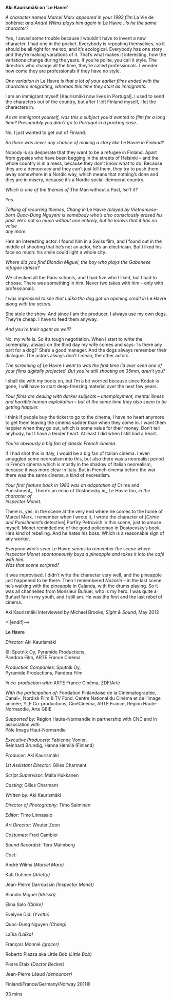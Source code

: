 

**Aki Kaurismäki on ‘Le Havre’**

_A character named Marcel Marx appeared in your 1992 film_ La Vie de bohème: _and André Wilms plays him again in_ Le Havre _. Is he the same character?_

Yes, I saved some trouble because I wouldn’t have to invent a new character. I had one in the pocket. Everybody is repeating themselves, so it should be all right for me too, and it’s ecological. Everybody has one story and they’re making variations of it. That’s what makes it interesting, how the variations change during the years. If you’re polite, you call it style. The directors who change all the time, they’re called professionals. I wonder how come they are professionals if they have no style.

_One variation in_ Le Havre _is that a lot of your earlier films ended with the characters emigrating, whereas this time they start as immigrants._

I am an immigrant myself [Kaurismäki now lives in Portugal]. I used to send  
the characters out of the country, but after I left Finland myself, I let the characters in.

_As an immigrant yourself, was this a subject you’d wanted to film for a long time? Presumably you didn't go to Portugal in a packing case..._

No, I just wanted to get out of Finland.

_So there was never any chance of making a story like_ Le Havre _in Finland?_

Nobody is so desperate that they want to be a refugee in Finland. Apart from gypsies who have been begging in the streets of Helsinki – and the whole country is in a mess, because they don’t know what to do. Because they are a democracy and they can’t just kill them, they try to push them away somewhere in a Nordic way, which means that nothing’s done and they are in misery, because it’s a Nordic social-democrat country.

_Which is one of the themes of_ The Man without a Past, _isn’t it?_

Yes.

_Talking of recurring themes, Chang in_ Le Havre _(played by Vietnamese-born Quoc-Dung Nguyen) is somebody who’s also consciously erased his past. He’s not so much without one entirely, but he knows that it has no value  
any more._

He’s an interesting actor. I found him in a Swiss film, and I found out in the middle of shooting that he’s not an actor, he’s an electrician. But I liked his face so much: his smile could light a whole city.

_Where did you find Blondin Miguel, the boy who plays the Gabonese  
refugee Idrissa?_

We checked all the Paris schools, and I had five who I liked, but I had to choose. There was something in him. Never two takes with him – only with professionals.

_I was impressed to see that Laïka the dog got an opening credit in_ Le Havre _along with the actors._

She stole the show. And since I am the producer, I always use my own dogs. They’re cheap. I have to feed them anyway.

_And you’re their agent as well?_

No, my wife is. So it’s tough negotiation. When I start to write the screenplay, always on the third day my wife comes and says: ‘Is there any part for a dog?’ She’s a good manager. And the dogs always remember their dialogue. The actors always don’t I mean, the other actors.

_The screening of_ Le Havre _I went to was the first time I’d ever seen one of your films digitally projected. But you’re still shooting on 35mm, aren’t you?_

I shall die with my boots on, but I’m a bit worried because since Kodak is gone, I will have to start deep-freezing material over the next few years.

_Your films are dealing with darker subjects – unemployment, mental illness and horrible human exploitation – but at the same time they also seem to be  
getting happier._

I think if people buy the ticket to go to the cinema, I have no heart anymore to get them leaving the cinema sadder than when they come in. I want them happier when they go out, which is some value for their money. Don’t tell anybody, but I have a tender heart. At least I did when I still had a heart.

_You’re obviously a big fan of classic French cinema._

If I had shot this in Italy, I would be a big fan of Italian cinema. I even smuggled some neorealism into this, but also there was a neorealist period in French cinema which is mostly in the shadow of Italian neorealism, because it was more clear in Italy. But in French cinema before the war there was the same cinema, a kind of neorealism.

_Your first feature back in 1983 was an adaptation of_ Crime and Punishment_. There’s an echo of Dostoevsky in_ Le Havre _too, in the character of  
Inspector Monet._

There is, yes, in the scene at the very end where he comes to the home of Marcel Marx. I remember when I wrote it, I wrote the character of [_Crime and Punishment_’s detective] Porfiry Petrovich in this scene, just to amuse myself. Monet reminded me of the good policeman in Dostoevsky’s book. He’s kind of rebelling. And he hates his boss. Which is a reasonable sign of any worker.

_Everyone who’s seen_ Le Havre _seems to remember the scene where Inspector Monet spontaneously buys a pineapple and takes it into the café with him.  
Was that scene scripted?_

It was improvised. I didn’t write the character very well, and the pineapple just happened to be there. Then I remembered _Nazarín_ – in the last scene he’s walking with the pineapple in Calanda, with the drums playing. So it was all channelled from Monsieur Buñuel, who is my hero. I was quite a Buñuel fan in my youth, and I still am. He was the first and the last rebel of cinema.

Aki Kaurismäki interviewed by Michael Brooke, _Sight & Sound_, May 2012

<![endif]-->

**Le Havre**

_Director:_ Aki Kaurismäki

©: Sputnik Oy, Pyramide Productions,  
Pandora Film, ARTE France Cinéma

_Production Companies:_ Sputnik Oy,  
Pyramide Productions, Pandora Film

_In co-production with:_ ARTE France Cinéma, ZDF/Arte

_With the participation of:_ Fondation Finlandaise de la Cinématographie, Canal+, Nordisk Film & TV Fond, Centre National du Cinéma et de l’image animée, YLE Co-productions, CinéCinéma, ARTE France, Région Haute-Normandie, Arte GEIE

_Supported by:_ Région Haute-Normandie in partnership with CNC and in association with  
Pôle Image Haut-Normandie

_Executive Producers_: Fabienne Vonier,  
Reinhard Brundig, Hanna Hemilä (Finland)

_Producer:_ Aki Kaurismäki

_1st Assistant Director:_ Gilles Charmant

_Script Supervisor:_ Malla Hukkanen

_Casting:_ Gilles Charmant

_Written by:_ Aki Kaurismäki

_Director of Photography:_ Timo Salminen

_Editor:_ Timo Linnasalo

_Art Director:_ Wouter Zoon

_Costumes:_ Fred Cambier

_Sound Recordist:_ Tero Malmberg

_Cast:_

André Wilms _(Marcel Marx)_

Kati Outinen _(Arletty)_

Jean-Pierre Darroussin _(Inspector Monet)_

Blondin Miguel _(Idrissa)_

Elina Salo _(Claire)_

Evelyne Didi _(Yvette)_

Quoc-Dung Nguyen _(Chang)_

Laïka _(Laïka)_

François Monnié _(grocer)_

Roberto Piazza aka Little Bob _(Little Bob)_

Pierre Étaix _(Doctor Becker)_

Jean-Pierre Léaud _(denouncer)_

Finland/France/Germany/Norway 2011©

93 mins
<!--stackedit_data:
eyJoaXN0b3J5IjpbMTIxNzM4MDkzM119
-->